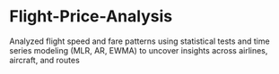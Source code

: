 # Flight-Price-Analysis
Analyzed flight speed and fare patterns using statistical tests and time series modeling (MLR, AR, EWMA) to uncover insights across airlines, aircraft, and routes
